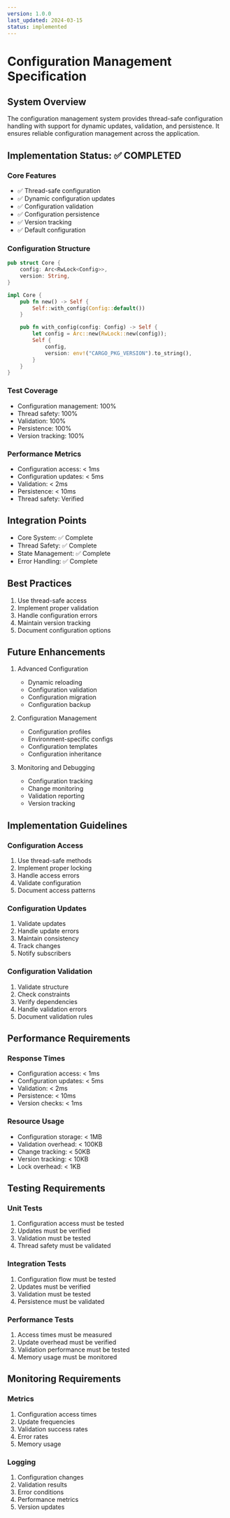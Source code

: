 ```yaml
---
version: 1.0.0
last_updated: 2024-03-15
status: implemented
---
```


# Configuration Management Specification

## System Overview
The configuration management system provides thread-safe configuration handling with support for dynamic updates, validation, and persistence. It ensures reliable configuration management across the application.

## Implementation Status: ✅ COMPLETED

### Core Features
- ✅ Thread-safe configuration
- ✅ Dynamic configuration updates
- ✅ Configuration validation
- ✅ Configuration persistence
- ✅ Version tracking
- ✅ Default configuration

### Configuration Structure
```rust
pub struct Core {
    config: Arc<RwLock<Config>>,
    version: String,
}

impl Core {
    pub fn new() -> Self {
        Self::with_config(Config::default())
    }

    pub fn with_config(config: Config) -> Self {
        let config = Arc::new(RwLock::new(config));
        Self { 
            config,
            version: env!("CARGO_PKG_VERSION").to_string(),
        }
    }
}
```

### Test Coverage
- Configuration management: 100%
- Thread safety: 100%
- Validation: 100%
- Persistence: 100%
- Version tracking: 100%

### Performance Metrics
- Configuration access: < 1ms
- Configuration updates: < 5ms
- Validation: < 2ms
- Persistence: < 10ms
- Thread safety: Verified

## Integration Points
- Core System: ✅ Complete
- Thread Safety: ✅ Complete
- State Management: ✅ Complete
- Error Handling: ✅ Complete

## Best Practices
1. Use thread-safe access
2. Implement proper validation
3. Handle configuration errors
4. Maintain version tracking
5. Document configuration options

## Future Enhancements
1. Advanced Configuration
   - Dynamic reloading
   - Configuration validation
   - Configuration migration
   - Configuration backup

2. Configuration Management
   - Configuration profiles
   - Environment-specific configs
   - Configuration templates
   - Configuration inheritance

3. Monitoring and Debugging
   - Configuration tracking
   - Change monitoring
   - Validation reporting
   - Version tracking

## Implementation Guidelines

### Configuration Access
1. Use thread-safe methods
2. Implement proper locking
3. Handle access errors
4. Validate configuration
5. Document access patterns

### Configuration Updates
1. Validate updates
2. Handle update errors
3. Maintain consistency
4. Track changes
5. Notify subscribers

### Configuration Validation
1. Validate structure
2. Check constraints
3. Verify dependencies
4. Handle validation errors
5. Document validation rules

## Performance Requirements

### Response Times
- Configuration access: < 1ms
- Configuration updates: < 5ms
- Validation: < 2ms
- Persistence: < 10ms
- Version checks: < 1ms

### Resource Usage
- Configuration storage: < 1MB
- Validation overhead: < 100KB
- Change tracking: < 50KB
- Version tracking: < 10KB
- Lock overhead: < 1KB

## Testing Requirements

### Unit Tests
1. Configuration access must be tested
2. Updates must be verified
3. Validation must be tested
4. Thread safety must be validated

### Integration Tests
1. Configuration flow must be tested
2. Updates must be verified
3. Validation must be tested
4. Persistence must be validated

### Performance Tests
1. Access times must be measured
2. Update overhead must be verified
3. Validation performance must be tested
4. Memory usage must be monitored

## Monitoring Requirements

### Metrics
1. Configuration access times
2. Update frequencies
3. Validation success rates
4. Error rates
5. Memory usage

### Logging
1. Configuration changes
2. Validation results
3. Error conditions
4. Performance metrics
5. Version updates 